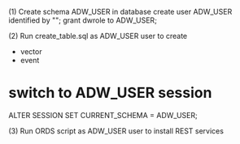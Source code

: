 (1) Create schema ADW_USER in database
create user ADW_USER identified by "<password>";
grant dwrole to ADW_USER;

(2) Run create_table.sql as ADW_USER user to create
  - vector 
  - event
# switch to ADW_USER session
ALTER SESSION SET CURRENT_SCHEMA = ADW_USER;

(3) Run ORDS script as ADW_USER user to install REST services
